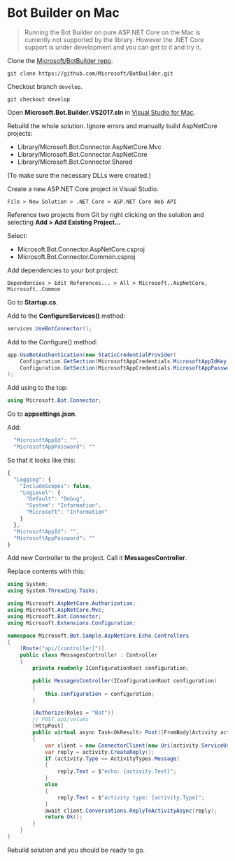 # Bot Builder on Mac

> Running the Bot Builder on pure ASP.NET Core on the Mac is currently not supported by the library. However the .NET Core support is under development and you can get to it and try it.

Clone the [Microsoft/BotBuilder repo](https://github.com/Microsoft/BotBuilder/).

```
git clone https://github.com/Microsoft/BotBuilder.git
```

Checkout branch `develop`.

```
git checkout develop
```

Open **Microsoft.Bot.Builder.VS2017.sln** in [Visual Studio for Mac](https://www.visualstudio.com/vs/visual-studio-mac/).

Rebuild the whole solution. Ignore errors and manually build AspNetCore projects:

* Library/Microsoft.Bot.Connector.AspNetCore.Mvc
* Library/Microsoft.Bot.Connector.AspNetCore
* Library/Microsoft.Bot.Connector.Shared

(To make sure the necessary DLLs were created.)

Create a new ASP.NET Core project in Visual Studio.

```
File > New Solution > .NET Core > ASP.NET Core Web API
```

Reference two projects from Git by right clicking on the solution and selecting **Add > Add Existing Project...**

Select:

* Microsoft.Bot.Connector.AspNetCore.csproj
* Microsoft.Bot.Connector.Common.csproj

Add dependencies to your bot project:

```
Dependencies > Edit References... > All > Microsoft..AspNetCore, Microsoft..Common
```

Go to **Startup.cs**.

Add to the **ConfigureServices()** method:

```c#
services.UseBotConnector();
```

Add to the Configure() method:

```c#
app.UseBotAuthentication(new StaticCredentialProvider(
    Configuration.GetSection(MicrosoftAppCredentials.MicrosoftAppIdKey)?.Value,
	Configuration.GetSection(MicrosoftAppCredentials.MicrosoftAppPasswordKey)?.Value)
);
```

Add using to the top:

```c#
using Microsoft.Bot.Connector;
```

Go to **appsettings.json**.

Add:

```javascript
  "MicrosoftAppId": "",
  "MicrosoftAppPassword": ""
```

So that it looks like this:

```javascript
{
  "Logging": {
    "IncludeScopes": false,
    "LogLevel": {
      "Default": "Debug",
      "System": "Information",
      "Microsoft": "Information"
    }
  },
  "MicrosoftAppId": "",
  "MicrosoftAppPassword": ""
}
```

Add new Controller to the project. Call it **MessagesController**.

Replace contents with this:

```c#
using System;
using System.Threading.Tasks;

using Microsoft.AspNetCore.Authorization;
using Microsoft.AspNetCore.Mvc;
using Microsoft.Bot.Connector;
using Microsoft.Extensions.Configuration;

namespace Microsoft.Bot.Sample.AspNetCore.Echo.Controllers
{
    [Route("api/[controller]")]
    public class MessagesController : Controller
    {
        private readonly IConfigurationRoot configuration;

        public MessagesController(IConfigurationRoot configuration)
        {
            this.configuration = configuration;
        }

        [Authorize(Roles = "Bot")]
        // POST api/values
        [HttpPost]
        public virtual async Task<OkResult> Post([FromBody]Activity activity)
        {
            var client = new ConnectorClient(new Uri(activity.ServiceUrl));
            var reply = activity.CreateReply();
            if (activity.Type == ActivityTypes.Message)
            {
                reply.Text = $"echo: {activity.Text}";
            }
            else
            {
                reply.Text = $"activity type: {activity.Type}";
            }
            await client.Conversations.ReplyToActivityAsync(reply);
            return Ok();
        }
    }
}
```

Rebuild solution and you should be ready to go.